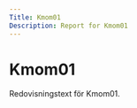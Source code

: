 ```yaml
---
Title: Kmom01
Description: Report for Kmom01
---
```


Kmom01
==================
Redovisningstext för Kmom01. 
